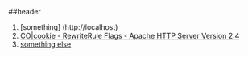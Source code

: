 ##header

1. [something] (http://localhost)
2. [CO|cookie - RewriteRule Flags - Apache HTTP Server Version 2.4](https://localhost)
3. [something else](http://localhost)
